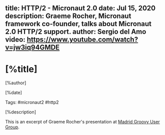 title: HTTP/2 - Micronaut 2.0
date: Jul 15, 2020
description: Graeme Rocher, Micronaut framework co-founder, talks about Micronaut 2.0 HTTP/2 support. 
author: Sergio del Amo
video: https://www.youtube.com/watch?v=jw3iq94GMDE
---

# [%title]

[%author]

[%date] 

Tags: #micronaut2 #http2

[%description]

This is an excerpt of Graeme Rocher's presentation at [Madrid Groovy User Group](https://www.madridgug.com/2020/07/micronaut-2.html). 
